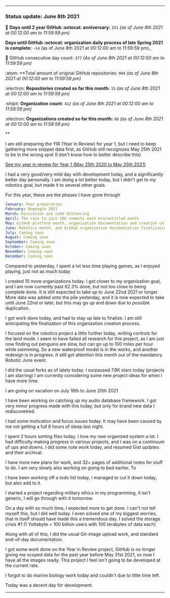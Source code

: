
***

### Status update: June 8th 2021

🎂 **Days until 2 year GitHub :octocat: anniversary:** `351` _(as of June 8th 2021 at 00:12:00 am to 11:59:59 pm)_ <!-- COUNTER #1 !-->

 **Days until GitHub :octocat: organization daily process of late Spring 2021 is complete:** `~14` (as of June 8th 2021 at 00:12:00 am to 11:59:59 pm)_ <!-- COUNTER #2 !-->

📅 GitHub consecutive day count: `377` _(As of June 8th 2021 at 00:12:00 am to 11:59:59 pm)_ <!-- COUNTER #3 !-->

:atom: **Total amount of original GitHub repositories: `994` _(as of June 8th 2021 at 00:12:00 am to 11:59:59 pm)_ <!-- COUNTER #4 !-->

:electron: **Repositories created so far this month:** `15` _(as of June 8th 2021 at 00:12:00 am to 11:59:59 pm)_ <!-- COUNTER #5 !-->

:shipit: **Organization count:** `412` _(as of June 8th 2021 at 00:12:00 am to 11:59:59 pm)_ <!-- COUNTER #6 !-->

:electron: **Organizations created so far this month:** `80` _(as of June 8th 2021 at 00:12:00 am to 11:59:59 pm)_ <!-- COUNTER #7 !-->

**

<!-- Counters are now being included by default in status posts. The current limit is 7 daily counters, and 10 counters total. The comment you are reading does not count as a counter. !-->

I am still preparing the YIR (Year In Review) for year 1, but I need to keep gathering more snippet data first, as GitHub still recognizes May 25th 2021 to be in the wrong spot (I don't know how to better describe this) <!-- This is a boilerplate, not a counter !-->

<!-- New notes:
YIR - May 28th 2021

Can be expanded to and from your GitHub experience Gist
"For a site that changes so rapidly, I am impressed that GitHub hasn't made any major detrimental changes to the site in this time." Nevermind, I have now noticed 3 detremental changes in my first year: highlighting doesn't show commit percentage, x commits behind AXYZ release was removed in the past month, linguist changed location and appearance, other than that it is OK
!-->

[See my year in review for Year 1 (May 25th 2020 to May 25th 2021)](https://github.com/seanpm2001/seanpm2001/blob/master/Special/Year-in-Review/2020-2021) <!-- This is a boilerplate, not a counter !-->

<!--TODO KEEP THIS SECTION TODO KEEP SECTION !-->

<!-- May take a vacation on June 18th or June 20th !-->

I had a very good/very mild day with development today, and a significantly better day personally. I am doing a lot better today, but I didn't get to my robotics goal, but made it to several other goals.

For this year, these are the phases I have gone through

```yaml
January: Year preparation
February: Degoogle 2021
March: Discussion and code distancing
April: The race to join 100 commits each era/untitled month
May: GitHub platform month, organization documentation and creation celebration and acceleration
June: Robotics month, and GitHub organization documentation finalization, and Gist revival
July: Coming soon
August: Coming soon
September: Coming soon
October: Coming soon
November: Coming soon
December: Coming soon
```

Compared to yesterday, I spent a lot less time playing games, as I enjoyed playing, just not as much today

I created 10 more organizations today. I got closer to my organization goal, and I am now currently past 62.3% done, but not too close to being complete done. It is still expected to take up to June 22nd 2021 or longer. More data was added onto the pile yesterday, and it is now expected to take until June 22nd or later, but this may go up and down due to possible duplication. <!-- This is a boilerplate, not a counter !-->

I got work done today, and had to stay up late to finalize. I am still anticipating the finalization of this organization creation process.

I focused on the robotics project a little further today, writing controls for the land mode. I seem to have failed all research for this project, as I am just now finding out penguins are slow, but can go up to 100 miles per hour while swimming. So a new waterproof model is in the works, and another redesign is in progress. It still got attention this month out of the mandatory Robotic June event.

<!--
I also started writing a book recently (on Thursday, May 27th 2021) regarding the concept of preservation that is related to several of my key projects. The book is licensed under the GNU General Public License v3.0 and it is going to be released free of charge, like all of my other works. I am currently preparing the release, version 1 is ready, butI just have so many major projects I have to get to first at the moment (organization work, organization documentation work, daily git-image work, software documentation, journaling, audio documentation, video documentation, project Slim (SLIM I of my audio collection) culinary documentation, file sorting, and more) I am now freely creating new documents without restriction, which is a big step of progress for me, as I have been struggling on this goal for over a year. Hopefully soon I can start writing down my childhood stories again before I get too old/someone dies. !--> <!-- This is a boilerplate, not a counter !-->

I did the usual forks as of lately today. I surpassed 7.8K stars today (projects I am starring) I am currently considering some new project ideas for when I have more time.

I am going on vacation on July 18th to June 20th 2021

I have been working on catching up my audio database framework. I got very minor progress made with this today, but only for brand new data I rediscovetred.

I had some motivation and focus issues today. It may have been caused by me not getting a full 8 hours of sleep last night.

I spent 2 hours sorting files today, I love my new organized system a lot. I had difficulty making progress in various projects, and I was on a continuum of ups and downs. I did some note work today, and resumed Gist updates and their archival. 

I have more new plans for work, and 32+ pages of additional notes for stuff to do. I am very slowly also working on going to bed earlier. To

I have been working off a todo list today, i managed to cut it down today, but also add to it.

I started a project regarding military ethics in my programming, it isn't generic, I will go through with it tomorrow.

On a day with so much time, I expected more to get done. I can't not tell myself this, but I did well today. I even solved one of my biggest worries, that in itself should have made this a tremendous day. I solved the storage crisis #1 (1 Yottabyte = 100 billion users with 100 terabytes of data each)

Along with all of this, I did the usual Git-image upload work, and standard end-of-day documentation. <!-- This is a required boilerplate, not a counter !-->

I got some work done on the Year in Review project, GitHub is no longer giving me scoped data for the past year before May 31st 2021, so now I have all the images ready. This project I feel isn't going to be developed at the current rate. <!-- This is a boilerplate, not a counter !-->

I forgot to do marine biology work today and couldn't due to little time left. <!-- This is a boilerplate, not a counter !-->

<!-- TODO: TIMER, HELLO_WORLD.COFFEE, IMAGES.GENERAL :TODO !-->

Today was a decent day for development. <!-- This is a required boilerplate, not a counter !-->

***

<!-- Notes June 8th 2021

Various projects
File sorting 2 hours
Difficult day for progress
TuxBot work
Note work
Gist updates renewed
Sleep issue

!-->

